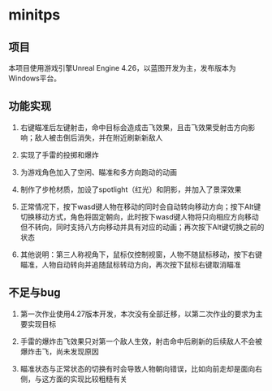 # minitps

## 项目

本项目使用游戏引擎Unreal Engine 4.26，以蓝图开发为主，发布版本为Windows平台。

## 功能实现

1. 右键瞄准后左键射击，命中目标会造成击飞效果，且击飞效果受射击方向影响；敌人被击倒后消失，并在附近刷新新敌人

2. 实现了手雷的投掷和爆炸

3. 为游戏角色加入了空闲、瞄准和多方向跑动的动画

4. 制作了步枪材质，加设了spotlight（红光）和阴影，并加入了景深效果

5. 正常情况下，按下wasd键人物在移动的同时会自动转向移动方向；按下Alt键切换移动方式，角色将固定朝向，此时按下wasd键人物将只向相应方向移动但不转向，同时支持八方向移动并具有对应的动画；再次按下Alt键切换之前的状态

6. 其他说明：第三人称视角下，鼠标仅控制视窗，人物不随鼠标移动，按下右键瞄准，人物自动转向并追随鼠标转动方向，再次按下鼠标右键取消瞄准

## 不足与bug

1. 第一次作业使用4.27版本开发，本次没有全部迁移，以第二次作业的要求为主要实现目标

2. 手雷的爆炸击飞效果只对第一个敌人生效，射击命中后刷新的后续敌人不会被爆炸击飞，尚未发现原因

3. 瞄准状态与正常状态的切换有时会导致人物朝向错误，比如向前走却是面向右侧，与这方面的实现比较粗糙有关